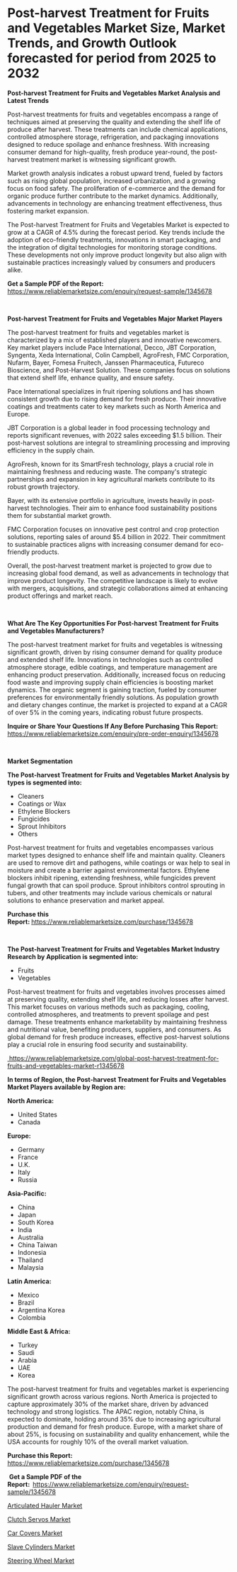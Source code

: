 <p><h1>Post-harvest Treatment for Fruits and Vegetables Market Size, Market Trends, and Growth Outlook forecasted for period from 2025 to 2032</h1></p><p><strong>Post-harvest Treatment for Fruits and Vegetables Market Analysis and Latest Trends</strong></p>
<p><p>Post-harvest treatments for fruits and vegetables encompass a range of techniques aimed at preserving the quality and extending the shelf life of produce after harvest. These treatments can include chemical applications, controlled atmosphere storage, refrigeration, and packaging innovations designed to reduce spoilage and enhance freshness. With increasing consumer demand for high-quality, fresh produce year-round, the post-harvest treatment market is witnessing significant growth.</p><p>Market growth analysis indicates a robust upward trend, fueled by factors such as rising global population, increased urbanization, and a growing focus on food safety. The proliferation of e-commerce and the demand for organic produce further contribute to the market dynamics. Additionally, advancements in technology are enhancing treatment effectiveness, thus fostering market expansion.</p><p>The Post-harvest Treatment for Fruits and Vegetables Market is expected to grow at a CAGR of 4.5% during the forecast period. Key trends include the adoption of eco-friendly treatments, innovations in smart packaging, and the integration of digital technologies for monitoring storage conditions. These developments not only improve product longevity but also align with sustainable practices increasingly valued by consumers and producers alike.</p></p>
<p><strong>Get a Sample PDF of the Report:&nbsp;</strong> <a href="https://www.reliablemarketsize.com/enquiry/request-sample/1345678?utm_campaign=2034&utm_medium=2&utm_source=Github&utm_content=ia&utm_term=02022025&utm_id=post-harvest-treatment-for-fruits-and-vegetables">https://www.reliablemarketsize.com/enquiry/request-sample/1345678</a></p>
<p>&nbsp;</p>
<p><strong>Post-harvest Treatment for Fruits and Vegetables Major Market Players</strong></p>
<p><p>The post-harvest treatment for fruits and vegetables market is characterized by a mix of established players and innovative newcomers. Key market players include Pace International, Decco, JBT Corporation, Syngenta, Xeda International, Colin Campbell, AgroFresh, FMC Corporation, Nufarm, Bayer, Fomesa Fruitech, Janssen Pharmaceutica, Futureco Bioscience, and Post-Harvest Solution. These companies focus on solutions that extend shelf life, enhance quality, and ensure safety.</p><p>Pace International specializes in fruit ripening solutions and has shown consistent growth due to rising demand for fresh produce. Their innovative coatings and treatments cater to key markets such as North America and Europe.</p><p>JBT Corporation is a global leader in food processing technology and reports significant revenues, with 2022 sales exceeding $1.5 billion. Their post-harvest solutions are integral to streamlining processing and improving efficiency in the supply chain.</p><p>AgroFresh, known for its SmartFresh technology, plays a crucial role in maintaining freshness and reducing waste. The company's strategic partnerships and expansion in key agricultural markets contribute to its robust growth trajectory.</p><p>Bayer, with its extensive portfolio in agriculture, invests heavily in post-harvest technologies. Their aim to enhance food sustainability positions them for substantial market growth.</p><p>FMC Corporation focuses on innovative pest control and crop protection solutions, reporting sales of around $5.4 billion in 2022. Their commitment to sustainable practices aligns with increasing consumer demand for eco-friendly products.</p><p>Overall, the post-harvest treatment market is projected to grow due to increasing global food demand, as well as advancements in technology that improve product longevity. The competitive landscape is likely to evolve with mergers, acquisitions, and strategic collaborations aimed at enhancing product offerings and market reach.</p></p>
<p>&nbsp;</p>
<p><strong>What Are The Key Opportunities For Post-harvest Treatment for Fruits and Vegetables Manufacturers?</strong></p>
<p><p>The post-harvest treatment market for fruits and vegetables is witnessing significant growth, driven by rising consumer demand for quality produce and extended shelf life. Innovations in technologies such as controlled atmosphere storage, edible coatings, and temperature management are enhancing product preservation. Additionally, increased focus on reducing food waste and improving supply chain efficiencies is boosting market dynamics. The organic segment is gaining traction, fueled by consumer preferences for environmentally friendly solutions. As population growth and dietary changes continue, the market is projected to expand at a CAGR of over 5% in the coming years, indicating robust future prospects.</p></p>
<p><strong>Inquire or Share Your Questions If Any Before Purchasing This Report:</strong> <a href="https://www.reliablemarketsize.com/enquiry/pre-order-enquiry/1345678?utm_campaign=2034&utm_medium=2&utm_source=Github&utm_content=ia&utm_term=02022025&utm_id=post-harvest-treatment-for-fruits-and-vegetables">https://www.reliablemarketsize.com/enquiry/pre-order-enquiry/1345678</a></p>
<p>&nbsp;</p>
<p><strong>Market Segmentation</strong></p>
<p><strong>The Post-harvest Treatment for Fruits and Vegetables Market Analysis by types is segmented into:</strong></p>
<p><ul><li>Cleaners</li><li>Coatings or Wax</li><li>Ethylene Blockers</li><li>Fungicides</li><li>Sprout Inhibitors</li><li>Others</li></ul></p>
<p><p>Post-harvest treatment for fruits and vegetables encompasses various market types designed to enhance shelf life and maintain quality. Cleaners are used to remove dirt and pathogens, while coatings or wax help to seal in moisture and create a barrier against environmental factors. Ethylene blockers inhibit ripening, extending freshness, while fungicides prevent fungal growth that can spoil produce. Sprout inhibitors control sprouting in tubers, and other treatments may include various chemicals or natural solutions to enhance preservation and market appeal.</p></p>
<p><strong>Purchase this Report:&nbsp;</strong><a href="https://www.reliablemarketsize.com/purchase/1345678?utm_campaign=2034&utm_medium=2&utm_source=Github&utm_content=ia&utm_term=02022025&utm_id=post-harvest-treatment-for-fruits-and-vegetables">https://www.reliablemarketsize.com/purchase/1345678</a></p>
<p>&nbsp;</p>
<p><strong>The Post-harvest Treatment for Fruits and Vegetables Market Industry Research by Application is segmented into:</strong></p>
<p><ul><li>Fruits</li><li>Vegetables</li></ul></p>
<p><p>Post-harvest treatment for fruits and vegetables involves processes aimed at preserving quality, extending shelf life, and reducing losses after harvest. This market focuses on various methods such as packaging, cooling, controlled atmospheres, and treatments to prevent spoilage and pest damage. These treatments enhance marketability by maintaining freshness and nutritional value, benefiting producers, suppliers, and consumers. As global demand for fresh produce increases, effective post-harvest solutions play a crucial role in ensuring food security and sustainability.</p></p>
<p><a href="https://www.reliablemarketsize.com/global-post-harvest-treatment-for-fruits-and-vegetables-market-r1345678?utm_campaign=2034&utm_medium=2&utm_source=Github&utm_content=ia&utm_term=02022025&utm_id=post-harvest-treatment-for-fruits-and-vegetables">&nbsp;https://www.reliablemarketsize.com/global-post-harvest-treatment-for-fruits-and-vegetables-market-r1345678</a></p>
<p><strong>In terms of Region, the Post-harvest Treatment for Fruits and Vegetables Market Players available by Region are:</strong></p>
<p>
    <p> <strong> North America: </strong>
        <ul>
            <li>United States</li>
            <li>Canada</li>
        </ul>
        </p> 
    <p> <strong> Europe: </strong>
        <ul>
            <li>Germany</li>
            <li>France</li>
            <li>U.K.</li>
            <li>Italy</li>
            <li>Russia</li>
        </ul>
        </p> 
    <p> <strong> Asia-Pacific: </strong>
        <ul>
            <li>China</li>
            <li>Japan</li>
            <li>South Korea</li>
            <li>India</li>
            <li>Australia</li>
            <li>China Taiwan</li>
            <li>Indonesia</li>
            <li>Thailand</li>
            <li>Malaysia</li>
        </ul>
        </p> 
    <p> <strong> Latin America: </strong>
        <ul>
            <li>Mexico</li>
            <li>Brazil</li>
            <li>Argentina Korea</li>
            <li>Colombia</li>
        </ul>
        </p> 
    <p> <strong> Middle East & Africa: </strong>
        <ul>
            <li>Turkey</li>
            <li>Saudi</li>
            <li>Arabia</li>
            <li>UAE</li>
            <li>Korea</li>
        </ul>
    </p>
    </p>
<p><p>The post-harvest treatment for fruits and vegetables market is experiencing significant growth across various regions. North America is projected to capture approximately 30% of the market share, driven by advanced technology and strong logistics. The APAC region, notably China, is expected to dominate, holding around 35% due to increasing agricultural production and demand for fresh produce. Europe, with a market share of about 25%, is focusing on sustainability and quality enhancement, while the USA accounts for roughly 10% of the overall market valuation.</p></p>
<p><strong>Purchase this Report: </strong><a href="https://www.reliablemarketsize.com/purchase/1345678?utm_campaign=2034&utm_medium=2&utm_source=Github&utm_content=ia&utm_term=02022025&utm_id=post-harvest-treatment-for-fruits-and-vegetables">https://www.reliablemarketsize.com/purchase/1345678</a></p>
<p>&nbsp;<strong>Get a Sample PDF of the Report:&nbsp;&nbsp;</strong><a href="https://www.reliablemarketsize.com/enquiry/request-sample/1345678?utm_campaign=2034&utm_medium=2&utm_source=Github&utm_content=ia&utm_term=02022025&utm_id=post-harvest-treatment-for-fruits-and-vegetables">https://www.reliablemarketsize.com/enquiry/request-sample/1345678</a></p>
<p><strong></strong></p>
<p><p><a href="https://www.linkedin.com/pulse/articulated-hauler-market-growth-outlook-projected-cagr-ikfbe?utm_campaign=2034&utm_medium=2&utm_source=Github&utm_content=ia&utm_term=02022025&utm_id=post-harvest-treatment-for-fruits-and-vegetables">Articulated Hauler Market</a></p><p><a href="https://www.linkedin.com/pulse/clutch-servos-market-demand-revenue-growth-138-cagr-forecast-umdwe?utm_campaign=2034&utm_medium=2&utm_source=Github&utm_content=ia&utm_term=02022025&utm_id=post-harvest-treatment-for-fruits-and-vegetables">Clutch Servos Market</a></p><p><a href="https://www.linkedin.com/pulse/significant-competition-expected-car-covers-market-over-6lmhe?utm_campaign=2034&utm_medium=2&utm_source=Github&utm_content=ia&utm_term=02022025&utm_id=post-harvest-treatment-for-fruits-and-vegetables">Car Covers Market</a></p><p><a href="https://www.linkedin.com/pulse/in-depth-evaluation-slave-cylinders-market-amacro-overview-hmt6e?utm_campaign=2034&utm_medium=2&utm_source=Github&utm_content=ia&utm_term=02022025&utm_id=post-harvest-treatment-for-fruits-and-vegetables">Slave Cylinders Market</a></p><p><a href="https://www.linkedin.com/pulse/steering-wheel-market-growth-study-provides-in-depth-insights-cawxe?utm_campaign=2034&utm_medium=2&utm_source=Github&utm_content=ia&utm_term=02022025&utm_id=post-harvest-treatment-for-fruits-and-vegetables">Steering Wheel Market</a></p></p>